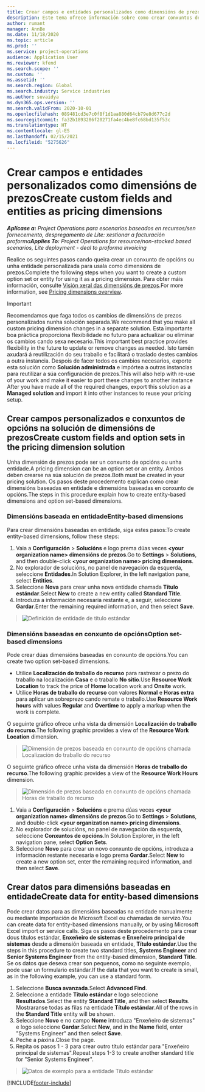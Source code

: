 ```yaml
---
title: Crear campos e entidades personalizados como dimensións de prezos
description: Este tema ofrece información sobre como crear conxuntos de opcións ou entidades personalizados.
author: rumant
manager: AnnBe
ms.date: 11/18/2020
ms.topic: article
ms.prod: ''
ms.service: project-operations
audience: Application User
ms.reviewer: kfend
ms.search.scope: ''
ms.custom: ''
ms.assetid: ''
ms.search.region: Global
ms.search.industry: Service industries
ms.author: suvaidya
ms.dyn365.ops.version: ''
ms.search.validFrom: 2020-10-01
ms.openlocfilehash: 089481cd3e7c0f8f1d1aa880d64cb79e8d677c2d
ms.sourcegitcommit: fa32b1893286f20271fa4ec4be8fc68bd135f53c
ms.translationtype: HT
ms.contentlocale: gl-ES
ms.lasthandoff: 02/15/2021
ms.locfileid: "5275626"
---
```

# <a name="create-custom-fields-and-entities-as-pricing-dimensions"></a><span data-ttu-id="1b04f-103">Crear campos e entidades personalizados como dimensións de prezos</span><span class="sxs-lookup"><span data-stu-id="1b04f-103">Create custom fields and entities as pricing dimensions</span></span>

<span data-ttu-id="1b04f-104">_**Aplícase a:** Project Operations para escenarios baseados en recursos/sen fornecemento, despregamento de Lite: xestionar a facturación proforma_</span><span class="sxs-lookup"><span data-stu-id="1b04f-104">_**Applies To:** Project Operations for resource/non-stocked based scenarios, Lite deployment - deal to proforma invoicing_</span></span>

<span data-ttu-id="1b04f-105">Realice os seguintes pasos cando queira crear un conxunto de opcións ou unha entidade personalizada para usala como dimensións de prezos.</span><span class="sxs-lookup"><span data-stu-id="1b04f-105">Complete the following steps when you want to create a custom option set or entity for using it as a pricing dimension.</span></span> <span data-ttu-id="1b04f-106">Para obter máis información, consulte [Visión xeral das dimensións de prezos](pricing-dimensions-overview.md).</span><span class="sxs-lookup"><span data-stu-id="1b04f-106">For more information, see [Pricing dimensions overview](pricing-dimensions-overview.md).</span></span>  

> [!IMPORTANT]
> <span data-ttu-id="1b04f-107">Recomendamos que faga todos os cambios de dimensións de prezos personalizados nunha solución separada.</span><span class="sxs-lookup"><span data-stu-id="1b04f-107">We recommend that you make all custom pricing dimension changes in a separate solution.</span></span> <span data-ttu-id="1b04f-108">Esta importante boa práctica proporciona flexibilidade no futuro para actualizar ou eliminar os cambios cando sexa necesario.</span><span class="sxs-lookup"><span data-stu-id="1b04f-108">This important best practice provides flexibility in the future to update or remove changes as needed.</span></span> <span data-ttu-id="1b04f-109">Isto tamén axudará á reutilización do seu traballo e facilitará o traslado destes cambios a outra instancia. Despois de facer todos os cambios necesarios, exporte esta solución como **Solución administrada** e impórtea a outras instancias para reutilizar a súa configuración de prezos.</span><span class="sxs-lookup"><span data-stu-id="1b04f-109">This will also help with re-use of your work and make it easier to port these changes to another instance After you have made all of the required changes, export this solution as a **Managed solution** and import it into other instances to reuse your pricing setup.</span></span>

  
## <a name="create-custom-fields-and-option-sets-in-the-pricing-dimension-solution"></a><span data-ttu-id="1b04f-110">Crear campos personalizados e conxuntos de opcións na solución de dimensións de prezos</span><span class="sxs-lookup"><span data-stu-id="1b04f-110">Create custom fields and option sets in the pricing dimension solution</span></span>

<span data-ttu-id="1b04f-111">Unha dimensión de prezos pode ser un conxunto de opcións ou unha entidade.</span><span class="sxs-lookup"><span data-stu-id="1b04f-111">A pricing dimension can be an option set or an entity.</span></span> <span data-ttu-id="1b04f-112">Ambos deben crearse na súa solución de prezos.</span><span class="sxs-lookup"><span data-stu-id="1b04f-112">Both must be created in your pricing solution.</span></span> <span data-ttu-id="1b04f-113">Os pasos deste procedemento explican como crear dimensións baseadas en entidade e dimensións baseadas en conxunto de opcións.</span><span class="sxs-lookup"><span data-stu-id="1b04f-113">The steps in this procedure explain how to create entity-based dimensions and option set-based dimensions.</span></span>

### <a name="entity-based-dimensions"></a><span data-ttu-id="1b04f-114">Dimensións baseada en entidade</span><span class="sxs-lookup"><span data-stu-id="1b04f-114">Entity-based dimensions</span></span>
<span data-ttu-id="1b04f-115">Para crear dimensións baseadas en entidade, siga estes pasos:</span><span class="sxs-lookup"><span data-stu-id="1b04f-115">To create entity-based dimensions, follow these steps:</span></span>

1. <span data-ttu-id="1b04f-116">Vaia a **Configuración** > **Solucións** e logo prema dúas veces **\<your organization name> dimensións de prezos**.</span><span class="sxs-lookup"><span data-stu-id="1b04f-116">Go to **Settings** > **Solutions**, and then double-click **\<your organization name> pricing dimensions**.</span></span>
2. <span data-ttu-id="1b04f-117">No explorador de solucións, no panel de navegación da esquerda, seleccione **Entidades**.</span><span class="sxs-lookup"><span data-stu-id="1b04f-117">In Solution Explorer, in the left navigation pane, select **Entities**.</span></span>
3. <span data-ttu-id="1b04f-118">Seleccione **Nova** para crear unha nova entidade chamada **Título estándar**.</span><span class="sxs-lookup"><span data-stu-id="1b04f-118">Select **New** to create a new entity called **Standard Title**.</span></span> 
4. <span data-ttu-id="1b04f-119">Introduza a información necesaria restante e, a seguir, seleccione **Gardar**.</span><span class="sxs-lookup"><span data-stu-id="1b04f-119">Enter the remaining required information, and then select **Save**.</span></span>

> ![Definición de entidade de título estándar](media/Standard-Title-entity-definition.png)

### <a name="option-set-based-dimensions"></a><span data-ttu-id="1b04f-121">Dimensións baseadas en conxunto de opcións</span><span class="sxs-lookup"><span data-stu-id="1b04f-121">Option set-based dimensions</span></span> 
<span data-ttu-id="1b04f-122">Pode crear dúas dimensións baseadas en conxunto de opcións.</span><span class="sxs-lookup"><span data-stu-id="1b04f-122">You can create two option set-based dimensions.</span></span> 

- <span data-ttu-id="1b04f-123">Utilice **Localización do traballo do recurso** para rastrexar o prezo do traballo na localización **Casa** e o traballo **No sitio**.</span><span class="sxs-lookup"><span data-stu-id="1b04f-123">Use **Resource Work Location** to track the price of **Home** location work and **Onsite** work.</span></span> 
- <span data-ttu-id="1b04f-124">Utilice **Horas de traballo do recurso** con valores **Normal** e **Horas extra** para aplicar un sobreprezo cando remate o traballo.</span><span class="sxs-lookup"><span data-stu-id="1b04f-124">Use **Resource Work hours** with values **Regular** and **Overtime** to apply a markup when the work is complete.</span></span>

<span data-ttu-id="1b04f-125">O seguinte gráfico ofrece unha vista da dimensión **Localización do traballo do recurso**.</span><span class="sxs-lookup"><span data-stu-id="1b04f-125">The following graphic provides a view of the **Resource Work Location** dimension.</span></span> 

> ![Dimensión de prezos baseada en conxunto de opcións chamada Localización do traballo do recurso](media/Option-set-PD-called-Resource-Work-Location.png)

<span data-ttu-id="1b04f-127">O seguinte gráfico ofrece unha vista da dimensión **Horas de traballo do recurso**.</span><span class="sxs-lookup"><span data-stu-id="1b04f-127">The following graphic provides a view of the **Resource Work Hours** dimension.</span></span> 

> ![Dimensión de prezos baseada en conxunto de opcións chamada Horas de traballo do recurso](media/Option-set-PD-called-Resource-Work-Hours.png)

1. <span data-ttu-id="1b04f-129">Vaia a **Configuración** > **Solucións** e prema dúas veces **\<your organization name> dimensións de prezos**.</span><span class="sxs-lookup"><span data-stu-id="1b04f-129">Go to **Settings** > **Solutions**, and double-click  **\<your organization name> pricing dimensions**.</span></span> 
2. <span data-ttu-id="1b04f-130">No explorador de solucións, no panel de navegación da esquerda, seleccione **Conxuntos de opcións**.</span><span class="sxs-lookup"><span data-stu-id="1b04f-130">In Solution Explorer, in the left navigation pane, select  **Option Sets**.</span></span> 
3. <span data-ttu-id="1b04f-131">Seleccione **Novo** para crear un novo conxunto de opcións, introduza a información restante necesaria e logo prema **Gardar**.</span><span class="sxs-lookup"><span data-stu-id="1b04f-131">Select **New** to create a new option set, enter the remaining required information, and then select **Save**.</span></span>

## <a name="create-data-for-entity-based-dimensions"></a><span data-ttu-id="1b04f-132">Crear datos para dimensións baseadas en entidade</span><span class="sxs-lookup"><span data-stu-id="1b04f-132">Create data for entity-based dimensions</span></span>

<span data-ttu-id="1b04f-133">Pode crear datos para as dimensións baseadas na entidade manualmente ou mediante importación de Microsoft Excel ou chamadas de servizo.</span><span class="sxs-lookup"><span data-stu-id="1b04f-133">You can create data for entity-based dimensions manually, or by using Microsoft Excel import or service calls.</span></span> <span data-ttu-id="1b04f-134">Siga os pasos deste procedemento para crear dous títulos estándar, **Enxeñeiro de sistemas** e **Enxeñeiro principal de sistemas** desde a dimensión baseada en entidade, **Título estándar**.</span><span class="sxs-lookup"><span data-stu-id="1b04f-134">Use the steps in this procedure to create two standard titles, **Systems Engineer** and **Senior Systems Engineer** from the entity-based dimension, **Standard Title**.</span></span> <span data-ttu-id="1b04f-135">Se os datos que desexa crear son pequenos, como no seguinte exemplo, pode usar un formulario estándar.</span><span class="sxs-lookup"><span data-stu-id="1b04f-135">If the data that you want to create is small, as in the following example, you can use a standard form.</span></span>

1. <span data-ttu-id="1b04f-136">Seleccione **Busca avanzada**.</span><span class="sxs-lookup"><span data-stu-id="1b04f-136">Select **Advanced Find**.</span></span>
2. <span data-ttu-id="1b04f-137">Seleccione a entidade **Título estándar** e logo seleccione **Resultados**.</span><span class="sxs-lookup"><span data-stu-id="1b04f-137">Select the entity **Standard Title**, and then select **Results**.</span></span> <span data-ttu-id="1b04f-138">Mostraranse todas as filas na entidade **Título estándar**.</span><span class="sxs-lookup"><span data-stu-id="1b04f-138">All of the rows in the **Standard Title** entity will be shown.</span></span>
3. <span data-ttu-id="1b04f-139">Seleccione **Novo** e no campo **Nome** introduza "Enxeñeiro de sistemas" e logo seleccione **Gardar**.</span><span class="sxs-lookup"><span data-stu-id="1b04f-139">Select **New**, and in the **Name** field, enter "Systems Engineer" and then select **Save**.</span></span>
4. <span data-ttu-id="1b04f-140">Peche a páxina.</span><span class="sxs-lookup"><span data-stu-id="1b04f-140">Close the page.</span></span> 
5. <span data-ttu-id="1b04f-141">Repita os pasos 1 - 3 para crear outro título estándar para "Enxeñeiro principal de sistemas".</span><span class="sxs-lookup"><span data-stu-id="1b04f-141">Repeat steps 1-3 to create another standard title for "Senior Systems Engineer".</span></span>

> ![Datos de exemplo para a entidade Título estándar](media/ST-data.png)


[!INCLUDE[footer-include](../includes/footer-banner.md)]